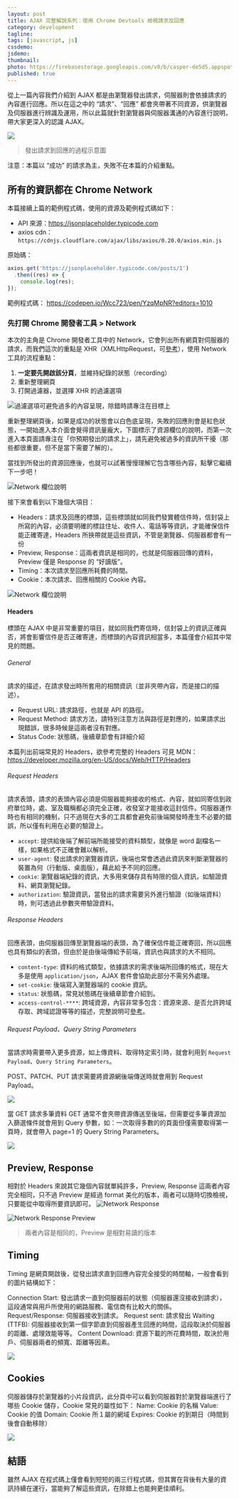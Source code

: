 ```yaml
---
layout: post
title: AJAX 完整解說系列：使用 Chrome Devtools 檢視請求及回應
category: development
tagline:
tags: [javascript, js]
cssdemo:
jsdemo:
thumbnail:
photo: https://firebasestorage.googleapis.com/v0/b/casper-de5d5.appspot.com/o/images%2Fblog%2Firon2020_17.jpg?alt=media&token=453d818d-ab2d-40ca-abca-d3c150a692d9
published: true
---
```


從上一篇內容我們介紹到 AJAX 都是由瀏覽器發出請求，伺服器則會依據請求的內容進行回應。所以在這之中的 “請求”、“回應” 都會夾帶著不同資源，供瀏覽器及伺服器進行辨識及運用，所以此篇就針對瀏覽器與伺服器溝通的內容進行說明，帶大家更深入的認識 AJAX。

![](https://firebasestorage.googleapis.com/v0/b/casper-de5d5.appspot.com/o/images%2Fblog%2FF28A52EE-54A6-4976-880E-B1141029419B.png?alt=media&token=6615b732-12c9-40b0-91ed-64a5778a7ef4)

> 發出請求到回應的過程示意圖

注意：本篇以 “成功” 的請求為主，失敗不在本篇的介紹重點。

## 所有的資訊都在 Chrome Network

本篇接續上篇的範例程式碼，使用的資源及範例程式碼如下：
- API 來源：https://jsonplaceholder.typicode.com
- axios cdn：`https://cdnjs.cloudflare.com/ajax/libs/axios/0.20.0/axios.min.js`

原始碼：
```js
axios.get('https://jsonplaceholder.typicode.com/posts/1')
  .then((res) => {
    console.log(res);
});
```

範例程式碼：
https://codepen.io/Wcc723/pen/YzqMpNR?editors=1010

### 先打開 Chrome 開發者工具 > Network

本次的主角是 Chrome 開發者工具中的 Network，它會列出所有網頁對伺服器的請求，而我們這次的重點是 XHR（XMLHttpRequest，可[參考](https://developer.mozilla.org/zh-TW/docs/Web/API/XMLHttpRequest)），使用 Network 工具的流程重點：
1. **一定要先開啟該分頁**，並維持紀錄的狀態（recording）
2. 重新整理網頁
3. 打開過濾器，並選擇 XHR 的過濾選項

![過濾選項可避免過多的內容呈現，除錯時請專注在目標上](https://firebasestorage.googleapis.com/v0/b/casper-de5d5.appspot.com/o/images%2Fblog%2F%E8%B2%BC%E4%B8%8A%E7%9A%84%E5%BD%B1%E5%83%8F_2020_9_29_%E4%B8%8A%E5%8D%8811_19.png?alt=media&token=c8223c58-0c18-43a4-9e62-17602e45dfae)

重新整理網頁後，如果是成功的狀態會以白色底呈現，失敗的回應則會是紅色狀態，一開始進入本介面會覺得資訊量龐大，下圖標示了資源欄位的說明，而第一次進入本頁面請專注在「你預期發出的請求上」，請先避免被過多的資訊所干擾（那些都很重要，但不是當下需要了解的）。

當找到所發出的資源回應後，也就可以試著慢慢理解它包含哪些內容，點擊它繼續下一步吧！

![Network 欄位說明](https://firebasestorage.googleapis.com/v0/b/casper-de5d5.appspot.com/o/images%2Fblog%2F%E8%B2%BC%E4%B8%8A%E7%9A%84%E5%BD%B1%E5%83%8F_2020_9_29_%E4%B8%8A%E5%8D%8811_28.png?alt=media&token=1aad7e50-e2f3-44dc-9d3e-dd9d0f7b55a8)

接下來會看到以下幾個大項目：
- Headers：請求及回應的標頭，這些標頭就如同我們發實體信件時，信封袋上所寫的內容，必須要明確的標註住址、收件人、電話等等資訊，才能確保信件能正確寄達，Headers 所挾帶就是這些資訊，不管是瀏覽器、伺服器都會有一份
- Preview, Response：這兩者資訊是相同的，也就是伺服器回傳的資料，Preview 僅是 Response 的 “好讀版”。
- Timing：本次請求至回應所耗費的時間。
- Cookie：本次請求、回應相關的 Cookie 內容。

![Network 欄位說明](https://firebasestorage.googleapis.com/v0/b/casper-de5d5.appspot.com/o/images%2Fblog%2F%E8%B2%BC%E4%B8%8A%E7%9A%84%E5%BD%B1%E5%83%8F_2020_9_29_%E4%B8%8A%E5%8D%8811_34.png?alt=media&token=d69446a3-c35a-4e38-bf8d-f1d8ff0f629f)

#### Headers
標頭在 AJAX 中是非常重要的項目，就如同我們寄信時，信封袋上的資訊正確與否，將會影響信件是否正確寄達，而標頭的內容資訊相當多，本篇僅會介紹其中常見的問題。

###### General
請求的描述，在請求發出時所套用的相關資訊（並非夾帶內容，而是接口的描述）。
- Request URL: 請求路徑，也就是 API 的路徑。
- Request Method: 請求方法，請特別注意方法與路徑是對應的，如果請求出現錯誤，很多時候是這兩者沒有對應。
- Status Code: 狀態碼，後續章節會有詳細介紹

本篇列出前端常見的 Headers，欲參考完整的 Headers 可見 MDN：https://developer.mozilla.org/en-US/docs/Web/HTTP/Headers

###### Request Headers
請求表頭，請求的表頭內容必須是伺服器能夠接收的格式、內容，就如同寄信到政府單位時，處、室及職稱都必須完全正確，收發室才能接收這封信件。伺服器運作時也有相同的機制，只不過現在大多的工具都會避免前後端開發時產生不必要的錯誤，所以僅有利用在必要的驗證上。

- `accept`: 提供給後端了解前端所能接受的資料類型，就像是 word 副檔名一樣，如果格式不正確會難以解析。
- `user-agent`: 發出請求的瀏覽器資訊，後端也常會透過此資訊來判斷瀏覽器的裝置為何（行動版、桌面版），藉此給予不同的回應。
- `cookie`: 瀏覽器端紀錄的資訊，大多用來儲存具有時限的個人資訊，如驗證資料、網頁瀏覽紀錄。
- `authorization`: 驗證資訊，當發出的請求需要另外進行驗證（如後端資料）時，則可透過此參數夾帶驗證資料。

###### Response Headers
回應表頭，由伺服器回傳至瀏覽器端的表頭，為了確保信件能正確寄回，所以回應也具有類似的表頭，但由於是由後端傳給予前端，資訊也與請求的大不相同。

- `content-type`: 資料的格式類型，依據請求的需求後端所回傳的格式，現在大多是使用 `application/json`，AJAX 套件會協助此部分不需另外處理。
- `set-cookie`: 後端寫入瀏覽器端的 cookie 資訊。
- `status`: 狀態碼，常見狀態碼在後續章節會介紹到。
- `access-control-****`: 跨域資源，內容非常多包含：資源來源、是否允許跨域存取、跨域認證等等的描述，完整說明可[參考](https://developer.mozilla.org/zh-TW/docs/Web/HTTP/CORS)。

###### Request Payload、Query String Parameters

當請求時需要帶入更多資源，如上傳資料、取得特定索引時，就會利用到 `Request Payload`、`Query String Parameters`。

POST、PATCH、PUT 請求需要將資源網後端傳送時就會用到 Request Payload。

![](https://firebasestorage.googleapis.com/v0/b/casper-de5d5.appspot.com/o/images%2Fblog%2F17FBB09C-E7B2-46C2-A3F6-B3DC5B336DDF.png?alt=media&token=b91ab5ea-2479-4c4e-b511-7f54bed13f70)

當 GET 請求多筆資料
GET 通常不會夾帶資源傳送至後端，但需要從多筆資源加入篩選條件就會用到 Query 參數，如：一次取得多數的的頁面但僅需要取得第一頁時，就會帶入 page=1 的 Query String Parameters。

![](https://firebasestorage.googleapis.com/v0/b/casper-de5d5.appspot.com/o/images%2Fblog%2F05C2DEC7-E169-4EDD-9315-764E2B4E4BB5.png?alt=media&token=06b7ffee-f8c9-452a-8bb5-d226e468b9dd)

## Preview, Response
相對於 Headers 來說其它幾個內容就單純許多，Preview, Response 這兩者內容完全相同，只不過 Preview 是經過 format 美化的版本，兩者可以隨時切換檢視，只要能從中取得所要資訊即可。
![Network Response](https://firebasestorage.googleapis.com/v0/b/casper-de5d5.appspot.com/o/images%2Fblog%2F85C4777A-03C7-4A4C-9ABC-A6F7FBCAF660.png?alt=media&token=088f6f3c-a3ec-457c-90b7-703e0afc0b3d)

![Network Response Preview](https://firebasestorage.googleapis.com/v0/b/casper-de5d5.appspot.com/o/images%2Fblog%2F8CA8ECEC-3063-4B81-A746-40C80FD4D6D6.png?alt=media&token=0f70d680-6bfd-4490-9ae7-82d2587d8e09)

> 兩者內容是相同的，Preview 是相對易讀的版本

## Timing
Timing 是網頁開啟後，從發出請求直到回應內容完全接受的時間軸，一般會看到的圖片結構如下：

Connection Start: 發出請求一直到伺服器前的狀態（伺服器還沒接收到請求），這段通常與用戶所使用的網路服務、電信商有比較大的關係。
Request/Response: 伺服器接收到請求。
Request sent: 請求發出
Waiting (TTFB): 伺服器接收到第一個字節直到伺服器產生回應的時間，這段取決於伺服器的距離、處理效能等等。
Content Download: 資源下載的所花費時間，取決於用戶、伺服器兩者的頻寬、距離等因素。

![](https://firebasestorage.googleapis.com/v0/b/casper-de5d5.appspot.com/o/images%2Fblog%2FE069034B-CADE-4773-8D11-D1D409782B69.png?alt=media&token=b04fd704-dd37-40db-8495-e51a23335bc2)

## Cookies
伺服器儲存於瀏覽器的小片段資訊，此分頁中可以看到伺服器對於瀏覽器端進行了哪些 Cookie 儲存，Cookie 常見的屬性如下：
Name: Cookie 的名稱
Value: Cookie 的值
Domain: Cookie 所１屬的網域
Expires: Cookie 的到期日（時間到後會自動移除）

![](https://firebasestorage.googleapis.com/v0/b/casper-de5d5.appspot.com/o/images%2Fblog%2F9B5BB779-E541-4376-BC0E-F9DFC21765BC.png?alt=media&token=2408c53f-c6b1-4593-9188-3d6dab310552)

## 結語

雖然 AJAX 在程式碼上僅會看到短短的兩三行程式碼，但其實在背後有大量的資訊持續在運行，當能夠了解這些資訊，在除錯上也能夠更佳順利。
